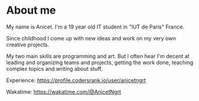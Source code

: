# About me

My name is Anicet. I'm a 19 year old IT student in "IUT de Paris" France.

Since childhood I come up with new ideas and work on my very own creative projects.

My two main skills are programming and art. But I often hear I'm decent at leading and organizing teams and projects,
getting the work done, teaching complex topics and writing about stuff.

Experience: https://profile.codersrank.io/user/anicetngrt

Wakatime: https://wakatime.com/@AnicetNgrt
